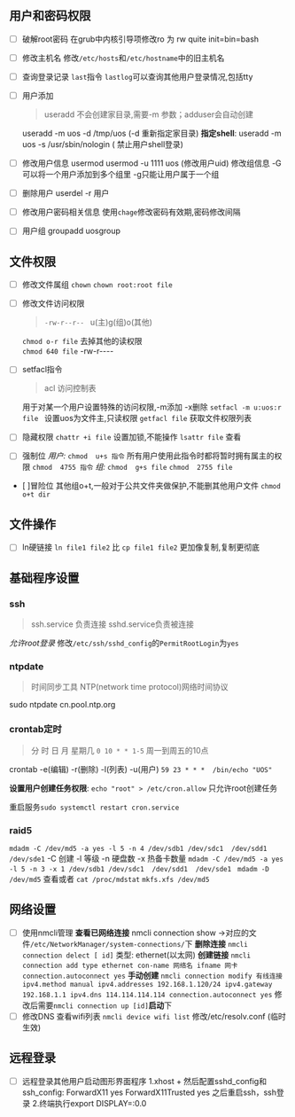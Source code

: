 ## 用户和密码权限
- [ ] 破解root密码
	在grub中内核引导项修改ro 为 rw quite init=bin=bash
- [ ] 修改主机名
	修改`/etc/hosts`和`/etc/hostname`中的旧主机名 
- [ ] 查询登录记录 `last`指令  `lastlog`可以查询其他用户登录情况,包括tty
- [ ] 用户添加
	>useradd 不会创建家目录,需要-m 参数；adduser会自动创建
	
	useradd -m uos -d /tmp/uos (-d 重新指定家目录)
	**指定shell**: useradd -m uos -s /usr/sbin/nologin ( 禁止用户shell登录)   
- [ ] 修改用户信息
	usermod 
	usermod -u 1111 uos (修改用户uid)
	修改组信息 -G 可以将一个用户添加到多个组里 -g只能让用户属于一个组
- [ ] 删除用户
	userdel -r 用户 
- [ ] 修改用户密码相关信息
	使用`chage`修改密码有效期,密码修改间隔
- [ ] 用户组
	groupadd uosgroup

## 文件权限
- [ ] 修改文件属组
	`chown`
	`chown root:root file`
- [ ] 修改文件访问权限
	>  `-rw-r--r-- ` u(主)g(组)o(其他)

	`chmod o-r file` 去掉其他的读权限  
	`chmod 640 file` -rw-r----
- [ ] setfacl指令 
	> acl 访问控制表 

	用于对某一个用户设置特殊的访问权限,-m添加 -x删除
	`setfacl -m u:uos:r file ` 设置uos为文件主,只读权限
	`getfacl file` 获取文件权限列表
- [ ] 隐藏权限
	`chattr +i file` 设置加锁,不能操作
	`lsattr file` 查看
- [ ] 强制位
	*用户:*
	`chmod  u+s 指令` 所有用户使用此指令时都将暂时拥有属主的权限
	`chmod  4755 指令`
	*组:*
	`chmod  g+s file` 
	`chmod  2755 file`
- [ ]冒险位
	其他组o+t,一般对于公共文件夹做保护,不能删其他用户文件
	`chmod o+t dir`

## 文件操作
- [ ] ln硬链接
	`ln file1 file2` 比 `cp file1 file2` 更加像复制,复制更彻底

## 基础程序设置
### ssh
>ssh.service 负责连接 sshd.service负责被连接

*允许root登录*
修改`/etc/ssh/sshd_config`的`PermitRootLogin`为`yes` 

### ntpdate
>时间同步工具 NTP(network time protocol)网络时间协议

sudo ntpdate cn.pool.ntp.org

### crontab定时
> 分 时 日 月 星期几   `0 10 * * 1-5` 周一到周五的10点

crontab -e(编辑) -r(删除) -l(列表) -u(用户)
`59 23 * * *  /bin/echo "UOS"`

**设置用户创建任务权限**: `echo "root" > /etc/cron.allow` 只允许root创建任务

重启服务`sudo systemctl restart cron.service` 

### raid5
`mdadm -C /dev/md5 -a yes -l 5 -n 4 /dev/sdb1 /dev/sdc1  /dev/sdd1  /dev/sde1`
-C 创建 -l 等级 -n 硬盘数  -x 热备卡数量
`mdadm -C /dev/md5 -a yes -l 5 -n 3 -x 1 /dev/sdb1 /dev/sdc1  /dev/sdd1  /dev/sde1 `
	`mdadm -D /dev/md5` 查看或者 `cat /proc/mdstat`
	`mkfs.xfs /dev/md5`
	 


## 网络设置
- [ ] 使用nmcli管理
	**查看已网络连接** nmcli connection show ->对应的文件`/etc/NetworkManager/system-connections/`下
	**删除连接** `nmcli connection delect [ id]`
类型: ethernet(以太网)
	**创建链接** `nmcli connection add type ethernet con-name 网络名 ifname 网卡 connection.autoconnect yes`
	**手动创建** `nmcli connection modify 有线连接 ipv4.method manual ipv4.addresses 192.168.1.120/24 ipv4.gateway 192.168.1.1 ipv4.dns 114.114.114.114 connection.autoconnect yes`
	修改后需要`nmcli connection up [id]`**启动**下
- [ ] 修改DNS
	查看wifi列表 `nmcli device wifi list`
	修改/etc/resolv.conf (临时生效)

## 远程登录
- [ ] 远程登录其他用户启动图形界面程序
	1.xhost + 然后配置sshd_config和ssh_config: 
			  ForwardX11 yes
			ForwardX11Trusted yes
		之后重启ssh，ssh登录
	2.终端执行export DISPLAY=:0.0
	